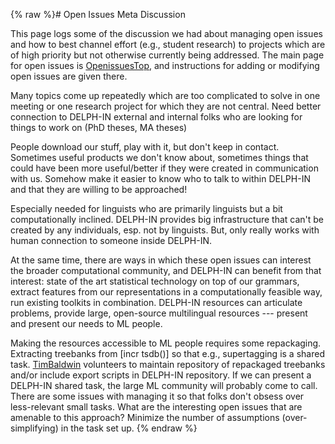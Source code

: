 {% raw %}# Open Issues Meta Discussion

This page logs some of the discussion we had about managing open issues
and how to best channel effort (e.g., student research) to projects
which are of high priority but not otherwise currently being addressed.
The main page for open issues is [OpenissuesTop](https://blog.inductorsoftware.com/docsproto/home/OpenissuesTop), and
instructions for adding or modifying open issues are given there.

Many topics come up repeatedly which are too complicated to solve in one
meeting or one research project for which they are not central. Need
better connection to DELPH-IN external and internal folks who are
looking for things to work on (PhD theses, MA theses)

People download our stuff, play with it, but don't keep in contact.
Sometimes useful products we don't know about, sometimes things that
could have been more useful/better if they were created in communication
with us. Somehow make it easier to know who to talk to within DELPH-IN
and that they are willing to be approached!

Especially needed for linguists who are primarily linguists but a bit
computationally inclined. DELPH-IN provides big infrastructure that
can't be created by any individuals, esp. not by linguists. But, only
really works with human connection to someone inside DELPH-IN.

At the same time, there are ways in which these open issues can interest
the broader computational community, and DELPH-IN can benefit from that
interest: state of the art statistical technology on top of our
grammars, extract features from our representations in a computationally
feasible way, run existing toolkits in combination. DELPH-IN resources
can articulate problems, provide large, open-source multilingual
resources --- present and present our needs to ML people.

Making the resources accessible to ML people requires some repackaging.
Extracting treebanks from \[incr tsdb()\] so that e.g., supertagging is
a shared task. [TimBaldwin](https://blog.inductorsoftware.com/docsproto/tools/TimBaldwin) volunteers to maintain
repository of repackaged treebanks and/or include export scripts in
DELPH-IN repository. If we can present a DELPH-IN shared task, the large
ML community will probably come to call. There are some issues with
managing it so that folks don't obsess over less-relevant small tasks.
What are the interesting open issues that are amenable to this approach?
Minimize the number of assumptions (over-simplifying) in the task set
up.
<update date omitted for speed>{% endraw %}